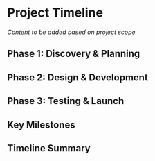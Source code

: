 # Project Timeline

*Content to be added based on project scope*

## Phase 1: Discovery & Planning

## Phase 2: Design & Development

## Phase 3: Testing & Launch

## Key Milestones

## Timeline Summary

